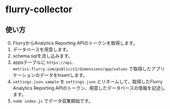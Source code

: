 # flurry-collector

## 使い方

0. FlurryからAnalytics Reporting APIのトークンを取得します。
1. データベースを用意します。
2. schema.sqlを流し込みます。
3. appsテーブルに `https://api-metrics.flurry.com/public/v1/dimensions/app/values` で取得したアプリケーションのデータをInsertします。
4. `settings.json.sample` を `settings.json` とリネームして、取得したFlurry Analytics Reporting APIのトークン、用意したデータベースの情報を記述します。
5. `node index.js` でデータ収集開始です。
